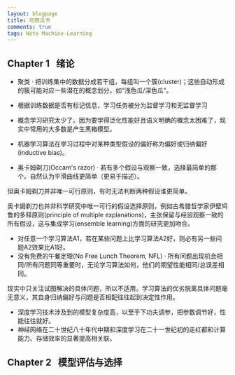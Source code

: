 ```yaml
---
layout: blogpage
title: 吃西瓜书
comments: true
tags: Note Machine-Learning
---
```

## Chapter 1 &nbsp;&nbsp;绪论 ##


- 聚类 · 把训练集中的数据分成若干组，每组叫一个簇(cluster)；这些自动形成的簇可能对应一些潜在的概念划分，如“浅色瓜/深色瓜”。
- 根据训练数据是否有标记信息，学习任务被分为监督学习和无监督学习
- 概念学习研究太少了。因为要学得泛化性能好且语义明确的概念太困难了，现实中常用的大多数是产生黑箱模型。
- 机器学习算法在学习过程中对某种类型假设的偏好称为偏好或归纳偏好(inductive bias)。


- 奥卡姆剃刀(Occam's razor) · 若有多个假设与观察一致，选择最简单的那个。自然认为平滑曲线更简单（更易于描述）。


但奥卡姆剃刀并非唯一可行原则，有时无法判断两种假设谁更简单。

奥卡姆剃刀也并非科学研究中唯一可行的假设选择原则，例如古希腊哲学家伊壁鸠鲁的多释原则(principle of multiple explanations)，主张保留与经验观察一致的所有假设，这与集成学习(ensemble learning)方面的研究更加吻合。


- 对任意一个学习算法A1，若在某些问题上比学习算法A2好，则必有另一些问题A2效果比A1好。
- 没有免费的午餐定理(No Free Lunch Theorem, NFL) · 所有问题出现机会相同/所有问题同等重要时，无论学习算法如何，他们的期望性能相同/总误差相同。


现实中只关注试图解决的具体问题，所以不适用。学习算法的优劣脱离具体问题毫无意义，其自身归纳偏好与问题是否相配往往起到决定性作用。


- 深度学习技术涉及到的模型复杂度高，以至于下功夫调参，把参数调节好，性能往往就好。
- 神经网络在二十世纪八十年代中期和深度学习在二十一世纪初的走红都和计算能力、存储效率的显著提高相关联。



## Chapter 2 &nbsp;&nbsp;模型评估与选择 ##  